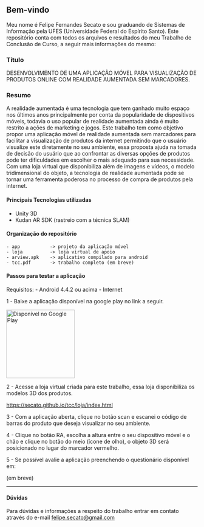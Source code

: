 ## Bem-vindo

Meu nome é Felipe Fernandes Secato e sou graduando de Sistemas de Informação pela UFES (Universidade Federal do Espírito Santo).
Este repositório conta com todos os arquivos e resultados do meu Trabalho de Conclusão de Curso, a seguir mais informações do mesmo:

### Título
DESENVOLVIMENTO DE UMA APLICAÇÃO MÓVEL PARA VISUALIZAÇÃO DE PRODUTOS ONLINE COM REALIDADE AUMENTADA SEM MARCADORES.
### Resumo
A realidade aumentada é uma tecnologia que tem ganhado muito espaço nos últimos anos principalmente por conta da popularidade de dispositivos móveis, todavia o uso popular de realidade aumentada ainda é muito restrito a ações de marketing e jogos. Este trabalho tem como objetivo propor uma aplicação móvel de realidade aumentada sem marcadores para facilitar a visualização de produtos da internet permitindo que o usuário visualize este diretamente no seu ambiente, essa proposta ajuda na tomada de decisão do usuário que ao confrontar as diversas opções de produtos pode ter dificuldades em escolher o mais adequado para sua necessidade. Com uma loja virtual que disponibiliza além de imagens e vídeos, o modelo tridimensional do objeto, a tecnologia de realidade aumentada pode se tornar uma ferramenta poderosa no processo de compra de produtos pela internet.

#### Principais Tecnologias utilizadas
 - Unity 3D 
 - Kudan AR SDK (rastreio com a técnica SLAM)

#### Organização do repositório
    - app           -> projeto da aplicação móvel
    - loja          -> loja virtual de apoio
    - arview.apk    -> aplicativo compilado para android
    - tcc.pdf       -> trabalho completo (em breve)


#### Passos para testar a aplicação
Requisitos:
    -   Android 4.4.2 ou acima
    -   Internet

1 - Baixe a aplicação disponível na google play no link a seguir.

<a href='https://play.google.com/store/apps/details?id=com.Secato.ArView&pcampaignid=MKT-Other-global-all-co-prtnr-py-PartBadge-Mar2515-1'><img width=180px alt='Disponível no Google Play' src='https://play.google.com/intl/en_us/badges/images/generic/pt-br_badge_web_generic.png'/></a>

2 - Acesse a loja virtual criada para este trabalho, essa loja disponibiliza os modelos 3D dos produtos.

https://secato.github.io/tcc/loja/index.html

3 - Com a aplicação aberta, clique no botão scan e escanei o código de barras do produto que deseja visualizar no seu ambiente.

4 - Clique no botão RA, escolha a altura entre o seu dispositivo móvel e o chão e clique no botão do meio (ícone de olho), o objeto 3D será posicionado no lugar do marcador vermelho.

5 - Se possível avalie a aplicação preenchendo o questionário disponível em:

(em breve)




----
#### Dúvidas
Para dúvidas e informações a respeito do trabalho entrar em contato através do e-mail
felipe.secato@gmail.com

